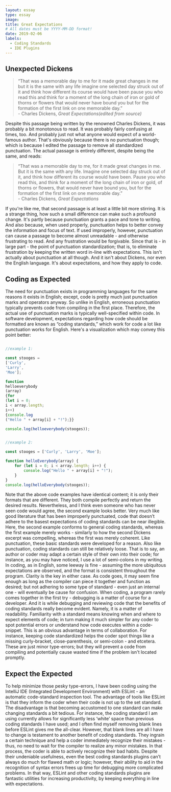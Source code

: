 ```yaml
---
layout: essay
type: essay
image: 
title: Great Expectations
# All dates must be YYYY-MM-DD format!
date: 2019-02-06
labels:
  - Coding Standards
  - IDE Plugins
---
```




<h2>Unexpected Dickens</h2>
<blockquote>“That was a memorable day to me for it made great changes in me but it is the same with any life imagine one selected day struck out of it and think how different its course would have been pause you who read this and think for a moment of the long chain of iron or gold of thorns or flowers that would never have bound you but for the formation of the first link on one memorable day.” <footer> - Charles Dickens, <i>Great Expectations(edited from source)</i></footer></blockquote>

Despite this passage being written by the renowned Charles Dickens, it was probably a bit monotonous to read.  It was probably fairly confusing at times, too. And probably just not what anyone would expect of a world-famous author.  That's obviously because there is no punctuation though; which is because I edited the passage to remove all standardized punctuation.  The actual passage is entirely different, despite being the same, and reads:

<blockquote>“That was a memorable day to me, for it made great changes in me. But it is the same with any life. Imagine one selected day struck out of it, and think how different its course would have been. Pause you who read this, and think for a moment of the long chain of iron or gold, of thorns or flowers, that would never have bound you, but for the formation of the first link on one memorable day.” <footer> - Charles Dickens, <i>Great Expectations</i></footer></blockquote>

If you're like me, that second passage is at least a little bit more stirring.  It is a strange thing, how such a small difference can make such a profound change.  It's partly because punctuation grants a pace and tone to writing.  And also because, when used properly, punctuation helps to better convey the information and focus of text.  If used improperly, however, punctuation can cause a passage to become almost unreadable - and otherwise frustrating to read.  And any frustration would be forgivable.  Since that is - in large part - the point of punctuation standardization; that is, to eliminate frustration by keeping the written word in-line with expectations.  This isn't actually about punctuation at all though.  And it isn't about Dickens, nor even the English language.  It's about expectations, and how they apply to code. 


<h2>Coding as Expected</h2>
The need for punctuation exists in programming languages for the same reasons it exists in English; except, code is pretty much just punctuation marks and operators anyway.  So unlike in English, erroneous punctuation typically prevents code from compiling in the first place.  Therefore, the actual use of punctuation marks is typically well-specified within code. In software development, expectations regarding how code should be formatted are known as “coding standards,” which work for code a lot like punctuation works for English.  Here's a visualization which may convey this point better:

```javascript

//example 1:

const stooges = 
['Curly', 
'Larry', 
'Moe'];

function 
helloeverybody
(array) 
{for 
(let i = 0; 
i < array.length; 
i++) 
{console.log
("Hello " + array[i] + "!");}}

console.log(helloeverybody(stooges));
```

```javascript

//example 2:

const stooges = ['Curly', 'Larry', 'Moe'];

function helloEverybody(array) {
    for (let i = 0; i < array.length; i++) {
        console.log("Hello " + array[i] + "!");
    }
}
console.log(helloEverybody(stooges));

```

Note that the above code examples have identical content; it is only their formats that are different.  They both compile perfectly and return the desired results.  Nevertheless, and I think even someone who has never seen code would agree, the second example looks better.  Very much like good literature that has been improperly punctuated, code that doesn’t adhere to the basest expectations of coding standards can be near illegible.  Here, the second example conforms to general coding standards, whereas the first example merely works - similarly to how the second Dickens excerpt was compelling, whereas the first was merely coherent.  Like punctuation, these basic standards were developed for a reason.  Also like punctuation, coding standards can still be relatively loose.  That is to say, an author or coder may adapt a certain style of their own into their code; for instance, as you may have noticed, I use a lot of semi-colons in my writing.  In coding, as in English, some leeway is fine - assuming the more ubiquitous expectations are observed, and the format is consistent throughout the program.  Clarity is the key in either case.  As code goes, it may seem fine enough as long as the compiler can piece it together and function as desired; but not adhering to some type of standard - even just an internal one - will eventually be cause for confusion.  When coding, a program rarely comes together in the first try - debugging is a matter of course for a developer.  And it is while debugging and reviewing code that the benefits of coding standards really become evident.  Namely, it is a matter of readability.  Familiarity with a standard means knowing when and where to expect elements of code; in turn making it much simpler for any coder to spot potential errors or understand how code executes within a code-snippet.  This is an obvious advantage in terms of collaboration.  For instance, keeping code standardized helps the coder spot things like a missing curly-bracket, close-parenthesis, or semi-colon - and etcetera.  These are just minor type-errors; but they will prevent a code from compiling and potentially cause wasted time if the problem isn't located promptly.  

<h2>Expect the Expected</h2>
To help minimize those pesky type-errors, I have been coding using the IntelliJ IDE (Integrated Development Environment) with ESLint - an automatic code-standard inspection tool.  The advantage of tools like ESLint is that they inform the coder when their code is not up to the set standard.  The disadvantage is that becoming accustomed to one standard can make changing standards a bit tedious.  For instance, the coding standard I am using currently allows for significantly less ‘white’ space than previous coding standards I have used; and I often find myself removing blank lines before ESLint gives me the all-clear.  However, that blank lines are all I have to change is testament to another benefit of coding standards.  They ingrain a certain technique and help a coder immediately recognize their mistakes - thus, no need to wait for the compiler to realize any minor mistakes.  In that process, the coder is able to actively recognize their bad habits.  Despite their undeniable usefulness, even the best coding standards plugins can’t always do much for flawed math or logic; however, their ability to aid in the recognition of syntax errors frees up time for debugging more complicated problems.  In that way, ESLint and other coding standards plugins are fantastic utilities for increasing productivity, by keeping everything in line with expectations.

